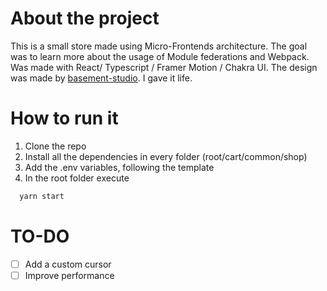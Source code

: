 # About the project
This is a small store made using Micro-Frontends architecture. The goal was to learn more about the usage of Module federations and Webpack. Was made with React/ Typescript / Framer Motion / Chakra UI.
The design was made by [basement-studio](https://basement.studio/). I gave it life.

# How to run it
1. Clone the repo
1. Install all the dependencies in every folder (root/cart/common/shop)
1. Add the .env variables, following the template
1. In the root folder execute
  ```js
    yarn start
  ```
# TO-DO

- [ ] Add a custom cursor
- [ ] Improve performance
